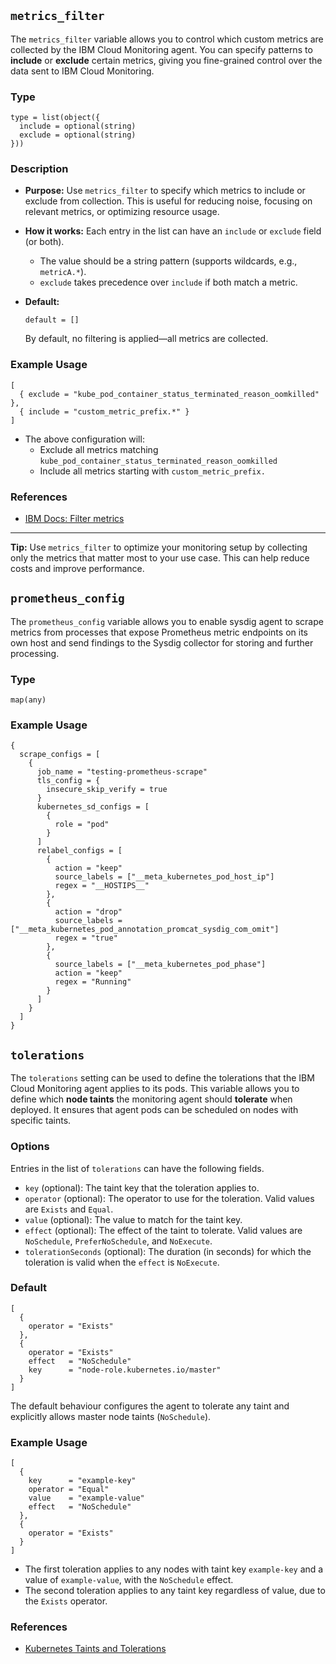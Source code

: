 ## `metrics_filter`

The `metrics_filter` variable allows you to control which custom metrics are collected by the IBM Cloud Monitoring agent. You can specify patterns to **include** or **exclude** certain metrics, giving you fine-grained control over the data sent to IBM Cloud Monitoring.

### Type

```hcl
type = list(object({
  include = optional(string)
  exclude = optional(string)
}))
```

### Description

- **Purpose:**
  Use `metrics_filter` to specify which metrics to include or exclude from collection. This is useful for reducing noise, focusing on relevant metrics, or optimizing resource usage.

- **How it works:**
  Each entry in the list can have an `include` or `exclude` field (or both).
  - The value should be a string pattern (supports wildcards, e.g., `metricA.*`).
  - `exclude` takes precedence over `include` if both match a metric.

- **Default:**
  ```hcl
  default = []
  ```
  By default, no filtering is applied—all metrics are collected.

### Example Usage

```hcl
[
  { exclude = "kube_pod_container_status_terminated_reason_oomkilled" },
  { include = "custom_metric_prefix.*" }
]
```

- The above configuration will:
  - Exclude all metrics matching `kube_pod_container_status_terminated_reason_oomkilled`
  - Include all metrics starting with `custom_metric_prefix.`

### References

- [IBM Docs: Filter metrics](https://cloud.ibm.com/docs/monitoring?topic=monitoring-change_kube_agent#change_kube_agent_inc_exc_metrics)
---

**Tip:**
Use `metrics_filter` to optimize your monitoring setup by collecting only the metrics that matter most to your use case. This can help reduce costs and improve performance.

## `prometheus_config`

The `prometheus_config` variable allows you to enable sysdig agent to scrape metrics from processes that expose Prometheus metric endpoints on its own host and send findings to the Sysdig collector for storing and further processing.

### Type

```hcl
map(any)
```

### Example Usage

```hcl
{
  scrape_configs = [
    {
      job_name = "testing-prometheus-scrape"
      tls_config = {
        insecure_skip_verify = true
      }
      kubernetes_sd_configs = [
        {
          role = "pod"
        }
      ]
      relabel_configs = [
        {
          action = "keep"
          source_labels = ["__meta_kubernetes_pod_host_ip"]
          regex = "__HOSTIPS__"
        },
        {
          action = "drop"
          source_labels = ["__meta_kubernetes_pod_annotation_promcat_sysdig_com_omit"]
          regex = "true"
        },
        {
          source_labels = ["__meta_kubernetes_pod_phase"]
          action = "keep"
          regex = "Running"
        }
      ]
    }
  ]
}
```

## `tolerations`

The `tolerations` setting can be used to define the tolerations that the IBM Cloud Monitoring agent applies to its pods. This variable allows you to define which **node taints** the monitoring agent should **tolerate** when deployed. It ensures that agent pods can be scheduled on nodes with specific taints.

### Options

Entries in the list of `tolerations` can have the following fields.

- `key` (optional): The taint key that the toleration applies to.
- `operator` (optional): The operator to use for the toleration. Valid values are `Exists` and `Equal`.
- `value` (optional): The value to match for the taint key.
- `effect` (optional): The effect of the taint to tolerate. Valid values are `NoSchedule`, `PreferNoSchedule`, and `NoExecute`.
- `tolerationSeconds` (optional): The duration (in seconds) for which the toleration is valid when the `effect` is `NoExecute`.

### Default

```hcl
[
  {
    operator = "Exists"
  },
  {
    operator = "Exists"
    effect   = "NoSchedule"
    key      = "node-role.kubernetes.io/master"
  }
]
```
The default behaviour configures the agent to tolerate any taint and explicitly allows master node taints (`NoSchedule`).

### Example Usage

```hcl
[
  {
    key      = "example-key"
    operator = "Equal"
    value    = "example-value"
    effect   = "NoSchedule"
  },
  {
    operator = "Exists"
  }
]
```
- The first toleration applies to any nodes with taint key `example-key` and a value of `example-value`, with the `NoSchedule` effect.
- The second toleration applies to any taint key regardless of value, due to the `Exists` operator.

### References

- [Kubernetes Taints and Tolerations](https://kubernetes.io/docs/concepts/scheduling-eviction/taint-and-toleration/)
